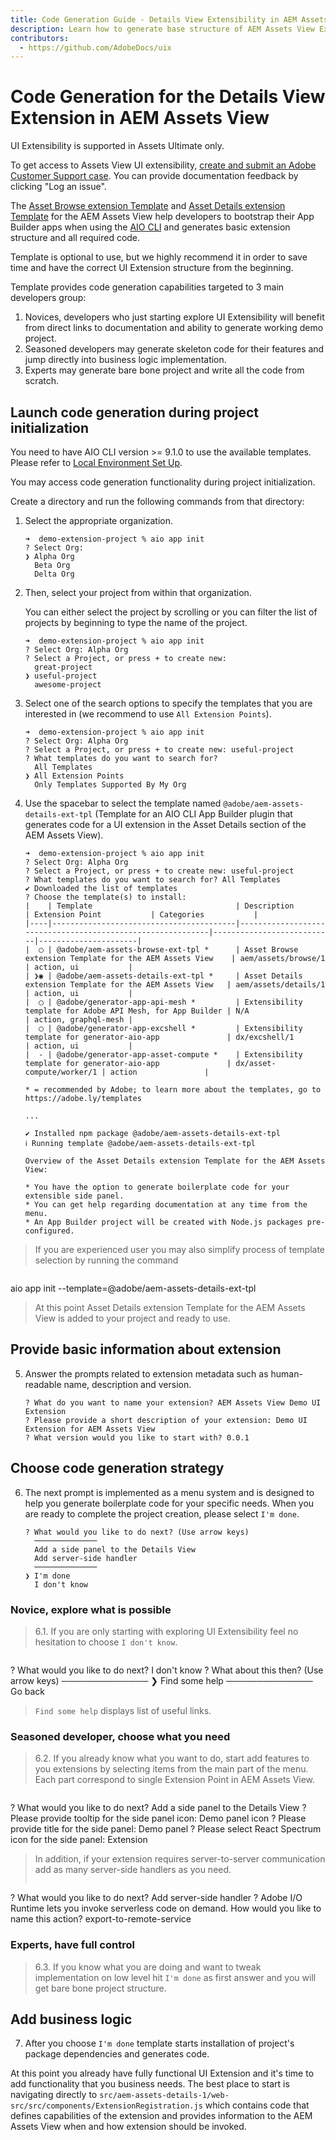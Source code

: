 ```yaml
---
title: Code Generation Guide - Details View Extensibility in AEM Assets View
description: Learn how to generate base structure of AEM Assets View Extension.
contributors:
  - https://github.com/AdobeDocs/uix
---
```

# Code Generation for the Details View Extension in AEM Assets View

<InlineAlert variant="info" slots="text" />

UI Extensibility is supported in Assets Ultimate only.

<InlineAlert variant="info" slots="text" />

To get access to Assets View UI extensibility,
[create and submit an Adobe Customer Support case](https://helpx.adobe.com/enterprise/using/support-for-experience-cloud.html).
You can provide documentation feedback by clicking "Log an issue".

The [Asset Browse extension Template](https://github.com/adobe/aem-assets-browse-ext-tpl) and
[Asset Details extension Template](https://github.com/adobe/aem-assets-details-ext-tpl) for the AEM Assets View help developers 
to bootstrap their App Builder apps when using the [AIO CLI](https://github.com/adobe/aio-cli) and generates basic extension structure and all required code.

Template is optional to use, but we highly recommend it in order to save time and have the correct UI Extension structure
from the beginning.

Template provides code generation capabilities targeted to 3 main developers group:
1. Novices, developers who just starting explore UI Extensibility will benefit from direct links to documentation and ability to generate working demo project.
2. Seasoned developers may generate skeleton code for their features and jump directly into business logic implementation.
3. Experts may generate bare bone project and write all the code from scratch.

## Launch code generation during project initialization

<InlineAlert slots="text" />

You need to have AIO CLI version >= 9.1.0 to use the available templates. Please refer to [Local Environment Set Up](../../../guides/local-environment).

You may access code generation functionality during project initialization. 

Create a directory and run the following commands from that directory:

1. Select the appropriate organization.

    ```shell
    ➜  demo-extension-project % aio app init
    ? Select Org:
    ❯ Alpha Org
      Beta Org 
      Delta Org
    ```

2. Then, select your project from within that organization.

    You can either select the project by scrolling or you can filter the list of projects by beginning to type the name of the project.

    ```shell
    ➜  demo-extension-project % aio app init
    ? Select Org: Alpha Org
    ? Select a Project, or press + to create new:
      great-project
    ❯ useful-project
      awesome-project
    ```

3. Select one of the search options to specify the templates that you are interested in (we recommend to use `All Extension Points`).

    ```shell
    ➜  demo-extension-project % aio app init
    ? Select Org: Alpha Org
    ? Select a Project, or press + to create new: useful-project
    ? What templates do you want to search for?
      All Templates 
    ❯ All Extension Points 
      Only Templates Supported By My Org
    ```

4. Use the spacebar to select the template named `@adobe/aem-assets-details-ext-tpl` (Template for an AIO CLI App Builder plugin that generates code for a UI extension in the Asset Details section of the AEM Assets View).

    ```shell
    ➜  demo-extension-project % aio app init
    ? Select Org: Alpha Org
    ? Select a Project, or press + to create new: useful-project
    ? What templates do you want to search for? All Templates
    ✔ Downloaded the list of templates
    ? Choose the template(s) to install:
    |    | Template                                | Description                                                | Extension Point           | Categories           |
    |----|-----------------------------------------|------------------------------------------------------------|---------------------------|----------------------|
    |  ◯ | @adobe/aem-assets-browse-ext-tpl *      | Asset Browse extension Template for the AEM Assets View    | aem/assets/browse/1       | action, ui           |
    | ❯◉ | @adobe/aem-assets-details-ext-tpl *     | Asset Details extension Template for the AEM Assets View   | aem/assets/details/1      | action, ui           |
    |  ◯ | @adobe/generator-app-api-mesh *         | Extensibility template for Adobe API Mesh, for App Builder | N/A                       | action, graphql-mesh |
    |  ◯ | @adobe/generator-app-excshell *         | Extensibility template for generator-aio-app               | dx/excshell/1             | action, ui           |
    |  - | @adobe/generator-app-asset-compute *    | Extensibility template for generator-aio-app               | dx/asset-compute/worker/1 | action               |

    * = recommended by Adobe; to learn more about the templates, go to https://adobe.ly/templates

    ...

    ✔ Installed npm package @adobe/aem-assets-details-ext-tpl
    ℹ Running template @adobe/aem-assets-details-ext-tpl

    Overview of the Asset Details extension Template for the AEM Assets View:

    * You have the option to generate boilerplate code for your extensible side panel.
    * You can get help regarding documentation at any time from the menu.
    * An App Builder project will be created with Node.js packages pre-configured.
    ```

> If you are experienced user you may also simplify process of template selection by running the command

> ```shell
aio app init --template=@adobe/aem-assets-details-ext-tpl

> At this point Asset Details extension Template for the AEM Assets View is added to your project and ready to use.

## Provide basic information about extension

5. Answer the prompts related to extension metadata such as human-readable name, description and version.

    ```shell
    ? What do you want to name your extension? AEM Assets View Demo UI Extension
    ? Please provide a short description of your extension: Demo UI Extension for AEM Assets View
    ? What version would you like to start with? 0.0.1
    ```

## Choose code generation strategy

6. The next prompt is implemented as a menu system and is designed to help you generate boilerplate code for your specific needs. When you are ready to complete the project creation, please select `I'm done`.

    ```shell
    ? What would you like to do next? (Use arrow keys)
      ──────────────
      Add a side panel to the Details View 
      Add server-side handler
      ──────────────
    ❯ I'm done 
      I don't know 
    ```

### Novice, explore what is possible

> 6.1. If you are only starting with exploring UI Extensibility feel no hesitation to choose `I don't know`.

> ```shell
? What would you like to do next? I don't know
? What about this then? (Use arrow keys)
  ──────────────
❯ Find some help 
  ──────────────
  Go back

> `Find some help` displays list of useful links.  

### Seasoned developer, choose what you need

> 6.2. If you already know what you want to do, start add features to you extensions by selecting items from the main part of the menu. Each part correspond to single Extension Point in AEM Assets View. 

> ```shell
? What would you like to do next? Add a side panel to the Details View
? Please provide tooltip for the side panel icon: Demo panel icon
? Please provide title for the side panel: Demo panel
? Please select React Spectrum icon for the side panel: Extension

> In addition, if your extension requires server-to-server communication add as many server-side handlers as you need.
> ```shell
? What would you like to do next? Add server-side handler
? Adobe I/O Runtime lets you invoke serverless code on demand. How would you like to name this action? export-to-remote-service

### Experts, have full control

> 6.3. If you know what you are doing and want to tweak implementation on low level hit `I'm done` as first answer and you will get bare bone project structure.

## Add business logic

7. After you choose `I'm done` template starts installation of project's package dependencies and generates code.

At this point you already have fully functional UI Extension and it's time to add functionality that you business needs. 
The best place to start is navigating directly to `src/aem-assets-details-1/web-src/src/components/ExtensionRegistration.js` 
which contains code that defines capabilities of the extension and provides information to the AEM Assets View when and how extension should be invoked.
